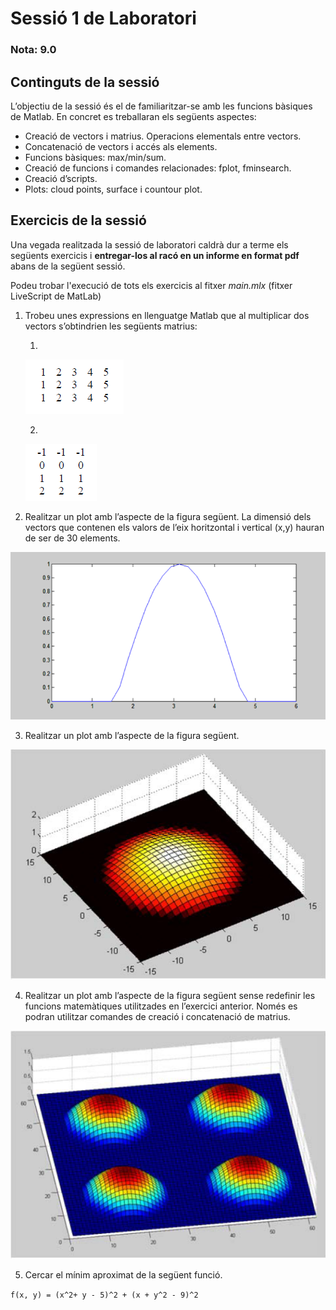 # Sessió 1 de Laboratori

### Nota: 9.0

## Continguts de la sessió

L’objectiu de la sessió és el de familiaritzar-se amb les funcions bàsiques de Matlab. En concret es treballaran els següents aspectes:

* Creació de vectors i matrius. Operacions elementals entre vectors.
* Concatenació de vectors i accés als elements.
* Funcions bàsiques: max/min/sum.
* Creació de funcions i comandes relacionades: fplot, fminsearch.
* Creació d’scripts.
* Plots: cloud points, surface i countour plot.

## Exercicis de la sessió

Una vegada realitzada la sessió de laboratori caldrà dur a terme els següents exercicis i **entregar-los al racó en un informe en format pdf** abans de la següent sessió.

Podeu trobar l'execució de tots els exercicis al fitxer _main.mlx_ (fitxer LiveScript de MatLab)

1. Trobeu unes expressions en llenguatge Matlab que al multiplicar dos vectors s’obtindrien les següents matrius:

	1. 
	![](data/statement/sessio1-1a.PNG)

	2. 
	![](data/statement/sessio1-1b.PNG)

2. Realitzar un plot amb l’aspecte de la figura següent. La dimensió dels vectors que contenen els valors de l’eix horitzontal i vertical (x,y) hauran de ser de 30 elements.

![](data/statement/sessio1-2.PNG)

3. Realitzar un plot amb l’aspecte de la figura següent.

![](data/statement/sessio1-3.PNG)

4. Realitzar un plot amb l’aspecte de la figura següent sense redefinir les funcions matemàtiques utilitzades en l’exercici anterior. Només es podran utilitzar comandes de creació i concatenació de matrius.

![](data/statement/sessio1-4.PNG)

5. Cercar el mínim aproximat de la següent funció.

`f(x, y) = (x^2+ y - 5)^2 + (x + y^2 - 9)^2`
